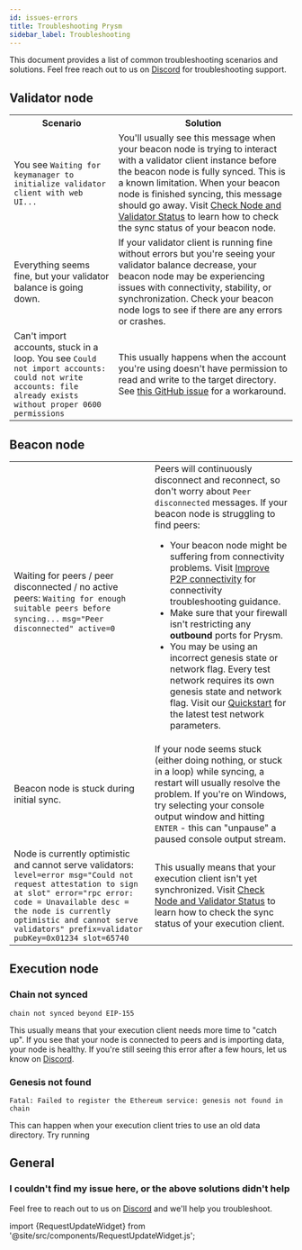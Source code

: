 ```yaml
---
id: issues-errors
title: Troubleshooting Prysm
sidebar_label: Troubleshooting
---
```


This document provides a list of common troubleshooting scenarios and solutions. Feel free reach out to us on [Discord](https://discord.gg/prysmaticlabs) for troubleshooting support.


## Validator node

<table>
    <tr>
        <th style={{minWidth: 180 + 'px'}}>Scenario</th> 
        <th>Solution</th>
    </tr>
    <tr>
      <td>You see <code>Waiting for keymanager to initialize validator client with web UI...</code></td>
      <td>You'll usually see this message when your beacon node is trying to interact with a validator client instance before the beacon node is fully synced. This is a known limitation. When your beacon node is finished syncing, this message should go away. Visit <a href='../monitoring/checking-status'>Check Node and Validator Status</a> to learn how to check the sync status of your beacon node.</td>
    </tr>
    <tr>
      <td>Everything seems fine, but your validator balance is going down.</td>
      <td>If your validator client is running fine without errors but you're seeing your validator balance decrease, your beacon node may be experiencing issues with connectivity, stability, or synchronization. Check your beacon node logs to see if there are any errors or crashes.</td>
    </tr>
    <tr>
      <td>Can't import accounts, stuck in a loop. You see <code>Could not import accounts: could not write accounts: file already exists without proper 0600 permissions</code></td>
      <td>This usually happens when the account you're using doesn't have permission to read and write to the target directory. See <a href='https://github.com/prysmaticlabs/prysm/issues/11130#issuecomment-1199984124'>this GitHub issue</a> for a workaround.</td>
    </tr>
</table>


## Beacon node

<table>
    <tr>
      <td>Waiting for peers / peer disconnected / no active peers: <code>Waiting for enough suitable peers before syncing...</code> <code>msg="Peer disconnected" active=0</code></td>
      <td>Peers will continuously disconnect and reconnect, so don't worry about <code>Peer disconnected</code> messages. If your beacon node is struggling to find peers:
      <ul>
          <li>Your beacon node might be suffering from connectivity problems. Visit <a href='/docs/prysm-usage/p2p-host-ip'>Improve P2P connectivity</a> for connectivity troubleshooting guidance.</li>
          <li>Make sure that your firewall isn't restricting any <strong>outbound</strong> ports for Prysm.</li>
          <li>You may be using an incorrect genesis state or network flag. Every test network requires its own genesis state and network flag. Visit our <a href='../install/install-with-script'>Quickstart</a> for the latest test network parameters.</li>
      </ul>
      </td>
    </tr>
    <tr>
      <td>Beacon node is stuck during initial sync.</td>
      <td>If your node seems stuck (either doing nothing, or stuck in a loop) while syncing, a restart will usually resolve the problem. If you're on Windows, try selecting your console output window and hitting <code>ENTER</code> - this can "unpause" a paused console output stream.</td>
    </tr>
    <tr>
      <td>Node is currently optimistic and cannot serve validators: <code>level=error msg="Could not request attestation to sign at slot" error="rpc error: code = Unavailable desc = the node is currently optimistic and cannot serve validators" prefix=validator pubKey=0x01234 slot=65740</code></td>
      <td>This usually means that your execution client isn't yet synchronized. Visit <a href='../monitoring/checking-status'>Check Node and Validator Status</a> to learn how to check the sync status of your execution client.</td>
    </tr>
</table>



## Execution node

### Chain not synced

```
chain not synced beyond EIP-155
```

This usually means that your execution client needs more time to "catch up". If you see that your node is connected to peers and is importing data, your node is healthy. If you're still seeing this error after a few hours, let us know on [Discord](https://discord.gg/prysmaticlabs).

### Genesis not found

```
Fatal: Failed to register the Ethereum service: genesis not found in chain
```

This can happen when your execution client tries to use an old data directory. Try running


## General

### I couldn't find my issue here, or the above solutions didn't help

Feel free to reach out to us on [Discord](https://discord.gg/prysmaticlabs) and we'll help you troubleshoot.


import {RequestUpdateWidget} from '@site/src/components/RequestUpdateWidget.js';

<RequestUpdateWidget />